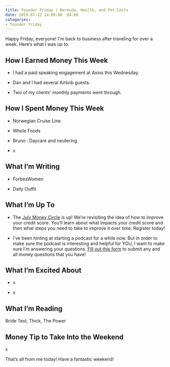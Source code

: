 ```yaml
---
title: Founder Friday | Bermuda, Health, and Pet Costs
date: 2019-07-12 14:00:00 -04:00
categories:
- founder friday
---
```


Happy Friday, everyone! I'm back to business after traveling for over a week. Here’s what I was up to.

## **How I Earned Money This Week**

* I had a paid speaking engagement at Axios this Wednesday.

* Dan and I had several Airbnb guests. 

* Two of my clients' monthly payments went through. 

## **How I Spent Money This Week**

* Norwegian Cruise Line

* Whole Foods

* Bruno : Daycare and neutering 

* x

## **What I’m Writing**

* ForbesWomen

* Daily Outfit

## **What I’m Up To**

* The [July Money Circle](https://www.eventbrite.com/e/money-circle-improving-your-credit-score-tickets-63873388023) is up! We’re revisiting the idea of how to improve your credit score. You’ll learn about what impacts your credit score and then what steps you need to take to improve it over time. Register today!

* I’ve been hinting at starting a podcast for a while now. But in order to make sure the podcast is interesting and helpful for YOU, I want to make sure I’m answering your questions. [Fill out this form](https://docs.google.com/forms/d/e/1FAIpQLSf75z5itnYO-XOLStoqY5FXwuf8YI37ye5OD21Wv7tBGAqIVQ/viewform?usp=sf_link) to submit any and all money questions that you have!

## **What I’m Excited About**

* x

* x

## **What I’m Reading**

Bride Test, Thick, The Power

## **Money Tip to Take Into the Weekend**

x

That’s all from me today! Have a fantastic weekend!